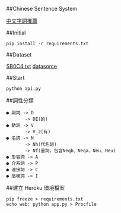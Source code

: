 ##Chinese Sentence System

[中文字詞推薦](https://chinesesentencesystem.herokuapp.com/show)

##Initial
```
pip install -r requirements.txt
```
##Dataset

[SB0C4.txt](https://drive.google.com/open?id=0B_vjF2RvQ2EDeUh1NzJvT3F6Unc)
[datasorce](https://www.dropbox.com/sh/ukkyguhe19rtpac/AAALuSQKAC8IVhxDYfPhUZOYa?dl=0)

##Start
```
python api.py
```

##詞性分類
```
● 副詞 -> D
       -> DE(的)
● 動詞 -> V
       -> V_2(有)
● 名詞 -> N
       -> Nh(代名詞)
       -> Nf(量詞，包含Neqb、Neqa、Neu、Neu)
● 形容詞 -> A       
● 介系詞 -> P
● 連接詞 -> C
● 感嘆詞 -> I

```

##建立 Heroku 環境檔案
```
pip freeze > requirements.txt
echo web: python app.py > Procfile
```
